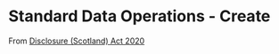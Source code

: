 # Standard Data Operations - Create

From [Disclosure (Scotland) Act 2020](https://www.legislation.gov.uk/asp/2020/13/contents/enacted)

```

```